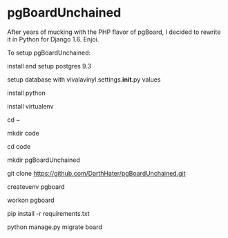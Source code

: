 pgBoardUnchained
================

After years of mucking with the PHP flavor of pgBoard, I decided to rewrite it in Python for Django 1.6. Enjoi.

To setup pgBoardUnchained:

install and setup postgres 9.3

setup database with vivalavinyl.settings.__init__.py values

install python

install virtualenv

cd ~

mkdir code

cd code

mkdir pgBoardUnchained

git clone https://github.com/DarthHater/pgBoardUnchained.git

createvenv pgboard

workon pgboard

pip install -r requirements.txt

python manage.py migrate board